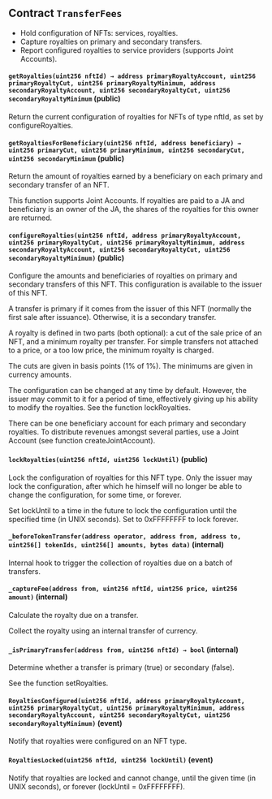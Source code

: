 ## Contract `TransferFees`

- Hold configuration of NFTs: services, royalties.
- Capture royalties on primary and secondary transfers.
- Report configured royalties to service providers (supports Joint Accounts).




#### `getRoyalties(uint256 nftId) → address primaryRoyaltyAccount, uint256 primaryRoyaltyCut, uint256 primaryRoyaltyMinimum, address secondaryRoyaltyAccount, uint256 secondaryRoyaltyCut, uint256 secondaryRoyaltyMinimum` (public)

Return the current configuration of royalties for NFTs of type nftId, as set by configureRoyalties.



#### `getRoyaltiesForBeneficiary(uint256 nftId, address beneficiary) → uint256 primaryCut, uint256 primaryMinimum, uint256 secondaryCut, uint256 secondaryMinimum` (public)

Return the amount of royalties earned by a beneficiary on each primary and secondary transfer of an NFT.

This function supports Joint Accounts. If royalties are paid to a JA and beneficiary is an owner of the JA,
the shares of the royalties for this owner are returned.



#### `configureRoyalties(uint256 nftId, address primaryRoyaltyAccount, uint256 primaryRoyaltyCut, uint256 primaryRoyaltyMinimum, address secondaryRoyaltyAccount, uint256 secondaryRoyaltyCut, uint256 secondaryRoyaltyMinimum)` (public)

Configure the amounts and beneficiaries of royalties on primary and secondary transfers of this NFT.
This configuration is available to the issuer of this NFT.

A transfer is primary if it comes from the issuer of this NFT (normally the first sale after issuance).
Otherwise, it is a secondary transfer.

A royalty is defined in two parts (both optional):
a cut of the sale price of an NFT, and a minimum royalty per transfer.
For simple transfers not attached to a price, or a too low price, the minimum royalty is charged.

The cuts are given in basis points (1% of 1%). The minimums are given in currency amounts.

The configuration can be changed at any time by default. However, the issuer may commit to it for a period of time,
effectively giving up his ability to modify the royalties. See the function lockRoyalties.

There can be one beneficiary account for each primary and secondary royalties. To distribute revenues amongst
several parties, use a Joint Account (see function createJointAccount).



#### `lockRoyalties(uint256 nftId, uint256 lockUntil)` (public)

Lock the configuration of royalties for this NFT type. Only the issuer may lock the configuration,
after which he himself will no longer be able to change the configuration, for some time, or forever.

Set lockUntil to a time in the future to lock the configuration until the specified time (in UNIX seconds).
Set to 0xFFFFFFFF to lock forever.



#### `_beforeTokenTransfer(address operator, address from, address to, uint256[] tokenIds, uint256[] amounts, bytes data)` (internal)

Internal hook to trigger the collection of royalties due on a batch of transfers.



#### `_captureFee(address from, uint256 nftId, uint256 price, uint256 amount)` (internal)

Calculate the royalty due on a transfer.

Collect the royalty using an internal transfer of currency.



#### `_isPrimaryTransfer(address from, uint256 nftId) → bool` (internal)

Determine whether a transfer is primary (true) or secondary (false).

See the function setRoyalties.




#### `RoyaltiesConfigured(uint256 nftId, address primaryRoyaltyAccount, uint256 primaryRoyaltyCut, uint256 primaryRoyaltyMinimum, address secondaryRoyaltyAccount, uint256 secondaryRoyaltyCut, uint256 secondaryRoyaltyMinimum)` (event)

Notify that royalties were configured on an NFT type.



#### `RoyaltiesLocked(uint256 nftId, uint256 lockUntil)` (event)

Notify that royalties are locked and cannot change, until the given time (in UNIX seconds),
or forever (lockUntil = 0xFFFFFFFF).



